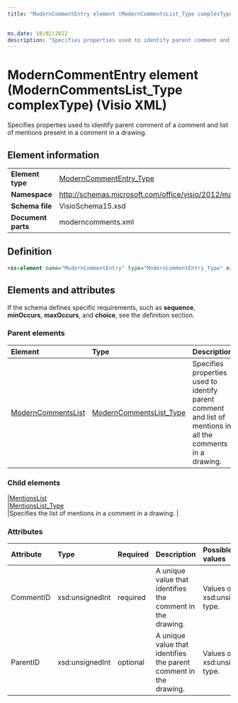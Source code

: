 ```yaml
---
title: "ModernCommentEntry element (ModernCommentsList_Type complexType) (Visio XML)"
 

ms.date: 18/02/2022
description: "Specifies properties used to identify parent comment and list of mentions in a comment in a drawing."
---
```


# ModernCommentEntry element (ModernCommentsList_Type complexType) (Visio XML)

Specifies properties used to identify parent comment of a comment and list of mentions present in a comment in a drawing.
  
## Element information

|||
|:-----|:-----|
|**Element type** <br/> |[ModernCommentEntry_Type](moderncommententry_type-complextypevisio-xml.md) <br/> |
|**Namespace** <br/> |http://schemas.microsoft.com/office/visio/2012/main  <br/> |
|**Schema file** <br/> |VisioSchema15.xsd  <br/> |
|**Document parts** <br/> |moderncomments.xml  <br/> |
   
## Definition

```XML
<xs:element name="ModernCommentEntry" type="ModernCommentEntry_Type" minOccurs="0" maxOccurs="unbounded" />
```

## Elements and attributes

If the schema defines specific requirements, such as **sequence**, **minOccurs**, **maxOccurs**, and **choice**, see the definition section. 
  
### Parent elements

|**Element**|**Type**|**Description**|
|:-----|:-----|:-----|
|[ModernCommentsList](moderncommentslist-element-modernComments_Type-complextypevisio-xml.md) <br/> |[ModernCommentsList_Type](moderncommentslist_type-complextypevisio-xml.md) <br/> |Specifies properties used to identify parent comment and list of mentions in all the comments in a drawing. |
   
### Child elements

|[MentionsList](mentionslist-element-moderncommententry_Type-complextypevisio-xml.md) <br/> |[MentionsList_Type](mentionslist_type-complextypevisio-xml.md) <br/> |Specifies the list of mentions in a comment in a drawing. |
  
### Attributes

|**Attribute**|**Type**|**Required**|**Description**|**Possible values**|
|:-----|:-----|:-----|:-----|:-----|
|CommentID  <br/> |xsd:unsignedInt  <br/> |required  <br/> |A unique value that identifies the comment in the drawing. |Values of the xsd:unsignedInt type. |
|ParentID  <br/> |xsd:unsignedInt  <br/> |optional  <br/> |A unique value that identifies the parent comment in the drawing. |Values of the xsd:unsignedInt type. |
   

